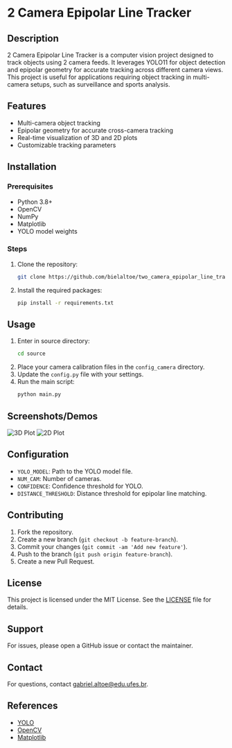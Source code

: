 # 2 Camera Epipolar Line Tracker

## Description
2 Camera Epipolar Line Tracker is a computer vision project designed to track objects using 2 camera feeds. It leverages YOLO11 for object detection and epipolar geometry for accurate tracking across different camera views. This project is useful for applications requiring object tracking in multi-camera setups, such as surveillance and sports analysis.

## Features
- Multi-camera object tracking
- Epipolar geometry for accurate cross-camera tracking
- Real-time visualization of 3D and 2D plots
- Customizable tracking parameters

## Installation
### Prerequisites
- Python 3.8+
- OpenCV
- NumPy
- Matplotlib
- YOLO model weights

### Steps
1. Clone the repository:
    ```bash
    git clone https://github.com/bielaltoe/two_camera_epipolar_line_tracker.git
    ```
2. Install the required packages:
    ```bash
    pip install -r requirements.txt
    ```

## Usage
1. Enter in source directory:
    ```bash
    cd source
    ```
2. Place your camera calibration files in the `config_camera` directory.
3. Update the `config.py` file with your settings.
4. Run the main script:
    ```bash
    python main.py
    ```

## Screenshots/Demos
![3D Plot](screenshots/3d_plot.png)
![2D Plot](screenshots/2d_plot.png)

## Configuration
- `YOLO_MODEL`: Path to the YOLO model file.
- `NUM_CAM`: Number of cameras.
- `CONFIDENCE`: Confidence threshold for YOLO.
- `DISTANCE_THRESHOLD`: Distance threshold for epipolar line matching.

## Contributing
1. Fork the repository.
2. Create a new branch (`git checkout -b feature-branch`).
3. Commit your changes (`git commit -am 'Add new feature'`).
4. Push to the branch (`git push origin feature-branch`).
5. Create a new Pull Request.

## License
This project is licensed under the MIT License. See the [LICENSE](LICENSE) file for details.

## Support
For issues, please open a GitHub issue or contact the maintainer.

## Contact
For questions, contact [gabriel.altoe@edu.ufes.br](mailto:gabriel.altoe@edu.ufes.br).

## References
- [YOLO](https://github.com/ultralytics/yolov5)
- [OpenCV](https://opencv.org/)
- [Matplotlib](https://matplotlib.org/)